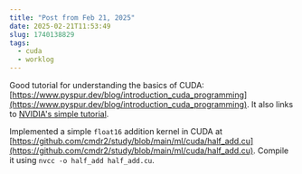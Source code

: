 ```yaml
---
title: "Post from Feb 21, 2025"
date: 2025-02-21T11:53:49
slug: 1740138829
tags:
  - cuda
  - worklog
---
```

Good tutorial for understanding the basics of CUDA: [https://www.pyspur.dev/blog/introduction_cuda_programming](https://www.pyspur.dev/blog/introduction_cuda_programming). It also links to [NVIDIA's simple tutorial](https://developer.nvidia.com/blog/even-easier-introduction-cuda/).

Implemented a simple `float16` addition kernel in CUDA at [https://github.com/cmdr2/study/blob/main/ml/cuda/half_add.cu](https://github.com/cmdr2/study/blob/main/ml/cuda/half_add.cu). Compile it using `nvcc -o half_add half_add.cu`.